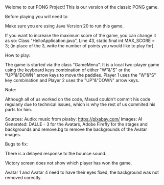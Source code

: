 Welome to our PONG Project! This is our version of the classic PONG game. 

Before playing you will need to: 

Make sure you are using Java Version 20 to run this game. 

If you want to increase the maximum score of the game, you can change it as so: 
Class "HelloApplication.java", Line 43, static final int MAX_SCORE = 3; (in place of the 3, write the number of points you would like to play for).
   
How to play: 

The game is started via the class "GameMenu". 
It is a local two-player game using the keyboard keys combination of either "W"&"S" or the "UP"&"DOWN" arrow keys to move the paddles. 
Player 1 uses the "W"&"S" key combination and Player 2 uses the "UP"&"DOWN" arrow keys. 

Note: 

Although all of us worked on the code, Masud couldn't commit his code regularly due to technical issues, which is why the rest of us commited his parts for him. 

Sources: 
Audio: music from pixaby: https://pixabay.com/
Images: AI Generated: DALLE - 3 for the Avatars, Adobe Firefly for the stages and backgrounds and remove.bg to remove the backgrounds of the Avatar images. 

Bugs to fix: 

There is a delayed response to the bounce sound. 

Victory screen does not show which player has won the game. 

Avatar 1 and Avatar 4 need to have their eyes fixed, the background was not removed corectly. 


